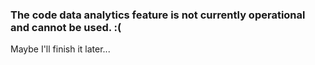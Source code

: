 ﻿### The code data analytics feature is not currently operational and cannot be used. :(
Maybe I'll finish it later...